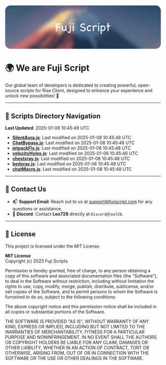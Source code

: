 ![Banner](.github/b.webp)

# 🌍 **We are Fuji Script**

Our global team of developers is dedicated to creating powerful, open-source scripts for Rise Client, designed to enhance your experience and unlock new possibilities! 🌟

---
<!-- SCRIPTS_NAVIGATION_START -->
## 📂 **Scripts Directory Navigation**

**Last Updated**: 2025-01-08 10:45:49 UTC

- **[SilentAura.js](scripts/SilentAura.js)**: Last modified on 2025-01-08 10:45:48 UTC
- **[ChatBypass.js](scripts/ChatBypass.js)**: Last modified on 2025-01-08 10:45:48 UTC
- **[jetpackFly.js](scripts/jetpackFly.js)**: Last modified on 2025-01-08 10:45:48 UTC
- **[velocityHylex.js](scripts/velocityHylex.js)**: Last modified on 2025-01-08 10:45:48 UTC
- **[chestxray.js](scripts/chestxray.js)**: Last modified on 2025-01-08 10:45:48 UTC
- **[bedxray.js](scripts/bedxray.js)**: Last modified on 2025-01-08 10:45:48 UTC
- **[chatMacro.js](scripts/chatMacro.js)**: Last modified on 2025-01-08 10:45:48 UTC

<!-- SCRIPTS_NAVIGATION_END -->

---

## 💬 **Contact Us**  
- 📬 **Support Email**: Reach out to us at [support@fujiscript.com](mailto:support@fujiscript.com) for any questions or assistance.  
- 💬 **Discord**: Contact **Leo728** directly at `Discord@leo728`.

---

## 📜 **License**

This project is licensed under the MIT License.  

**MIT License**  
Copyright (c) 2023 Fuji Scripts  

Permission is hereby granted, free of charge, to any person obtaining a copy of this software and associated documentation files (the "Software"), to deal in the Software without restriction, including without limitation the rights to use, copy, modify, merge, publish, distribute, sublicense, and/or sell copies of the Software, and to permit persons to whom the Software is furnished to do so, subject to the following conditions:  

The above copyright notice and this permission notice shall be included in all copies or substantial portions of the Software.  

THE SOFTWARE IS PROVIDED "AS IS", WITHOUT WARRANTY OF ANY KIND, EXPRESS OR IMPLIED, INCLUDING BUT NOT LIMITED TO THE WARRANTIES OF MERCHANTABILITY, FITNESS FOR A PARTICULAR PURPOSE AND NONINFRINGEMENT. IN NO EVENT SHALL THE AUTHORS OR COPYRIGHT HOLDERS BE LIABLE FOR ANY CLAIM, DAMAGES OR OTHER LIABILITY, WHETHER IN AN ACTION OF CONTRACT, TORT OR OTHERWISE, ARISING FROM, OUT OF OR IN CONNECTION WITH THE SOFTWARE OR THE USE OR OTHER DEALINGS IN THE SOFTWARE.  
